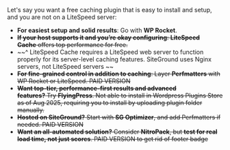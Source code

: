 
Let's say you want a free caching plugin that is easy to install and setup, and you are not on a LiteSpeed server:

- **For easiest setup and solid results**: Go with **WP Rocket**.
- ~~**If your host supports it and you’re okay configuring**: **LiteSpeed Cache** offers top performance for free.~~
- ~~^ LiteSpeed Cache requires a LiteSpeed web server to function properly for its server-level caching features. SiteGround uses Nginx servers, not LiteSpeed servers ~~
- ~~**For fine-grained control in addition to caching**: Layer **Perfmatters** with WP Rocket or LiteSpeed. PAID VERSION~~
- ~~**Want top-tier, performance-first results and advanced features?** Try **FlyingPress**. Not able to install in Wordpress Plugins Store as of Aug 2025, requiring you to install by uploading plugin folder manually.~~
- ~~**Hosted on SiteGround?** Start with **SG Optimizer**, and add Perfmatters if needed. PAID VERSION~~
- ~~**Want an all-automated solution?** Consider **NitroPack**, but **test for real load time, not just scores**. PAID VERSION to get rid of footer badge~~